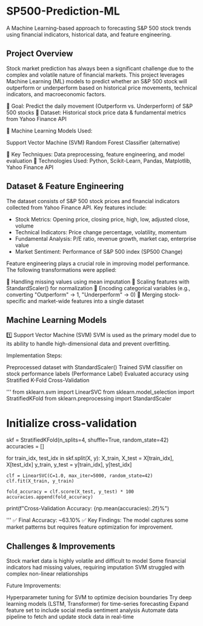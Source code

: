 # SP500-Prediction-ML

A Machine Learning-based approach to forecasting S&P 500 stock trends using financial indicators, historical data, and feature engineering.

## Project Overview
Stock market prediction has always been a significant challenge due to the complex and volatile nature of financial markets. This project leverages Machine Learning (ML) models to predict whether an S&P 500 stock will outperform or underperform based on historical price movements, technical indicators, and macroeconomic factors.

🔹 Goal: Predict the daily movement (Outperform vs. Underperform) of S&P 500 stocks
🔹 Dataset: Historical stock price data & fundamental metrics from Yahoo Finance API

🔹 Machine Learning Models Used:

Support Vector Machine (SVM)
Random Forest Classifier (alternative) 

🔹 Key Techniques: Data preprocessing, feature engineering, and model evaluation
🔹 Technologies Used: Python, Scikit-Learn, Pandas, Matplotlib, Yahoo Finance API

##  Dataset & Feature Engineering
The dataset consists of S&P 500 stock prices and financial indicators collected from Yahoo Finance API. Key features include:

- Stock Metrics: Opening price, closing price, high, low, adjusted close, volume
- Technical Indicators: Price change percentage, volatility, momentum
- Fundamental Analysis: P/E ratio, revenue growth, market cap, enterprise value
- Market Sentiment: Performance of S&P 500 index (SP500 Change)

Feature engineering plays a crucial role in improving model performance. The following transformations were applied:

🔹 Handling missing values using mean imputation
🔹 Scaling features with StandardScaler() for normalization
🔹 Encoding categorical variables (e.g., converting "Outperform" → 1, "Underperform" → 0)
🔹 Merging stock-specific and market-wide features into a single dataset

## Machine Learning Models
1️⃣ Support Vector Machine (SVM)
SVM is used as the primary model due to its ability to handle high-dimensional data and prevent overfitting.

Implementation Steps:

Preprocessed dataset with StandardScaler()
Trained SVM classifier on stock performance labels (Performance Label)
Evaluated accuracy using Stratified K-Fold Cross-Validation

''' 
from sklearn.svm import LinearSVC
from sklearn.model_selection import StratifiedKFold
from sklearn.preprocessing import StandardScaler

# Initialize cross-validation
skf = StratifiedKFold(n_splits=4, shuffle=True, random_state=42)
accuracies = []

for train_idx, test_idx in skf.split(X, y):
    X_train, X_test = X[train_idx], X[test_idx]
    y_train, y_test = y[train_idx], y[test_idx]

    clf = LinearSVC(C=1.0, max_iter=5000, random_state=42)
    clf.fit(X_train, y_train)

    fold_accuracy = clf.score(X_test, y_test) * 100
    accuracies.append(fold_accuracy)

print(f"Cross-Validation Accuracy: {np.mean(accuracies):.2f}%")

''' 
✅ Final Accuracy: ~63.10%
✅ Key Findings: The model captures some market patterns but requires feature optimization for improvement.



## Challenges & Improvements

Stock market data is highly volatile and difficult to model
Some financial indicators had missing values, requiring imputation
SVM struggled with complex non-linear relationships

Future Improvements:

Hyperparameter tuning for SVM to optimize decision boundaries
Try deep learning models (LSTM, Transformer) for time-series forecasting
Expand feature set to include social media sentiment analysis
Automate data pipeline to fetch and update stock data in real-time



